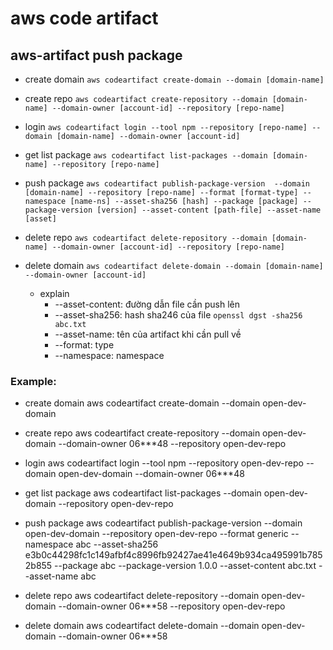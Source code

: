 
# aws code artifact
## aws-artifact push package
- create domain
    `aws codeartifact create-domain --domain [domain-name]`
- create repo
    `aws codeartifact create-repository --domain [domain-name] --domain-owner [account-id] --repository [repo-name]`
- login
    `aws codeartifact login --tool npm --repository [repo-name] --domain [domain-name] --domain-owner [account-id]`
- get list package
    `aws codeartifact list-packages --domain [domain-name] --repository [repo-name]`
- push package
    `aws codeartifact publish-package-version  --domain [domain-name] --repository [repo-name] --format [format-type] --namespace [name-ns] --asset-sha256 [hash] --package [package] --package-version [version] --asset-content [path-file] --asset-name [asset]`
- delete repo
    `aws codeartifact delete-repository --domain [domain-name] --domain-owner [account-id] --repository [repo-name]`
- delete domain
    `aws codeartifact delete-domain --domain [domain-name] --domain-owner [account-id]`

  - explain
    - --asset-content: đường dẫn file cần push lên
    - --asset-sha256: hash sha246 của file
        `openssl dgst -sha256 abc.txt`
    - --asset-name: tên của artifact khi cần pull về
    - --format: type
    - --namespace: namespace

### Example:
- create domain
aws codeartifact create-domain --domain open-dev-domain

- create repo
aws codeartifact create-repository --domain open-dev-domain --domain-owner 06***48 --repository open-dev-repo

- login
aws codeartifact login --tool npm --repository open-dev-repo --domain open-dev-domain --domain-owner 06***48

- get list package
aws codeartifact list-packages --domain open-dev-domain --repository open-dev-repo

- push package
aws codeartifact publish-package-version  --domain open-dev-domain --repository open-dev-repo --format generic --namespace abc --asset-sha256         e3b0c44298fc1c149afbf4c8996fb92427ae41e4649b934ca495991b7852b855 --package abc --package-version 1.0.0 --asset-content abc.txt --asset-name abc 

- delete repo
aws codeartifact delete-repository --domain open-dev-domain --domain-owner 06***58 --repository open-dev-repo

- delete domain
aws codeartifact delete-domain --domain open-dev-domain --domain-owner 06***58
